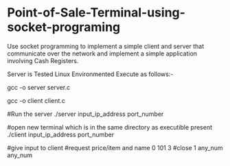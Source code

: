 # Point-of-Sale-Terminal-using-socket-programing
Use socket programming to implement a simple client and server that communicate over the network and implement a simple application involving Cash Registers.

Server is Tested Linux Environmented Execute as follows:-

gcc -o server server.c

gcc -o client client.c

#Run the server ./server input_ip_address port_number

#open new terminal which is in the same directory as executible present ./client input_ip_address port_number

#give input to client #request price/item and name 0 101 3 #close 1 any_num any_num
